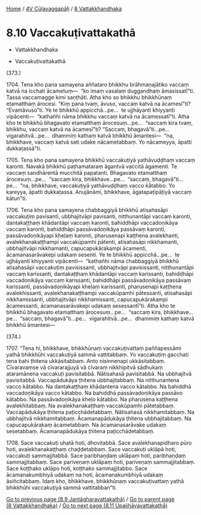 
[Home](/) / [4V Cūḷavaggapāḷi](../../4V.md) / [8 Vattakkhandhaka](../8.md)

# 8.10 Vaccakuṭivattakathā

* Vattakkhandhaka

* Vaccakuṭivattakathā

(373.)

1704\. Tena kho pana samayena aññataro bhikkhu brāhmaṇajātiko vaccaṃ katvā na icchati ācametuṃ—  “ko imaṃ vasalaṃ duggandhaṃ āmasissatī”ti. Tassa vaccamagge kimi saṇṭhāti. Atha kho so bhikkhu bhikkhūnaṃ etamatthaṃ ārocesi. “Kiṃ pana tvaṃ, āvuso, vaccaṃ katvā na ācamesī”ti? “Evamāvuso”ti. Ye te bhikkhū appicchā…pe…  te ujjhāyanti khiyyanti vipācenti—  “kathañhi nāma bhikkhu vaccaṃ katvā na ācamessatī”ti. Atha kho te bhikkhū bhagavato etamatthaṃ ārocesuṃ…pe…  “saccaṃ kira tvaṃ, bhikkhu, vaccaṃ katvā na ācamesī”ti? “Saccaṃ, bhagavā”ti…pe…  vigarahitvā…pe…  dhammiṃ kathaṃ katvā bhikkhū āmantesi—  “na, bhikkhave, vaccaṃ katvā sati udake nācametabbaṃ. Yo nācameyya, āpatti dukkaṭassā”ti.

1705\. Tena kho pana samayena bhikkhū vaccakuṭiyā yathāvuḍḍhaṃ vaccaṃ karonti. Navakā bhikkhū paṭhamataraṃ āgantvā vaccitā āgamenti. Te vaccaṃ sandhārentā mucchitā papatanti. Bhagavato etamatthaṃ ārocesuṃ…pe…  “saccaṃ kira, bhikkhave…pe…  “saccaṃ, bhagavā”ti…pe…  “na, bhikkhave, vaccakuṭiyā yathāvuḍḍhaṃ vacco kātabbo. Yo kareyya, āpatti dukkaṭassa. Anujānāmi, bhikkhave, āgatapaṭipāṭiyā vaccaṃ kātun”ti.

1706\. Tena kho pana samayena chabbaggiyā bhikkhū atisahasāpi vaccakuṭiṃ pavisanti, ubbhajitvāpi pavisanti, nitthunantāpi vaccaṃ karonti, dantakaṭṭhaṃ khādantāpi vaccaṃ karonti, bahiddhāpi vaccadoṇikāya vaccaṃ karonti, bahiddhāpi passāvadoṇikāya passāvaṃ karonti, passāvadoṇikāyapi kheḷaṃ karonti, pharusenapi kaṭṭhena avalekhanti, avalekhanakaṭṭhampi vaccakūpamhi pātenti, atisahasāpi nikkhamanti, ubbhajitvāpi nikkhamanti, capucapukārakampi ācamenti, ācamanasarāvakepi udakaṃ sesenti. Ye te bhikkhū appicchā…pe…  te ujjhāyanti khiyyanti vipācenti—  “kathañhi nāma chabbaggiyā bhikkhū atisahasāpi vaccakuṭiṃ pavisissanti, ubbhajitvāpi pavisissanti, nitthunantāpi vaccaṃ karissanti, dantakaṭṭhaṃ khādantāpi vaccaṃ karissanti, bahiddhāpi vaccadoṇikāya vaccaṃ karissanti, bahiddhāpi passāvadoṇikāya passāvaṃ karissanti, passāvadoṇikāyapi kheḷaṃ karissanti, pharusenapi kaṭṭhena avalekhissanti, avalekhanakaṭṭhampi vaccakūpamhi pātessanti, atisahasāpi nikkhamissanti, ubbhajitvāpi nikkhamissanti, capucapukārakampi ācamessanti, ācamanasarāvakepi udakaṃ sesessantī”ti. Atha kho te bhikkhū bhagavato etamatthaṃ ārocesuṃ…pe…  “saccaṃ kira, bhikkhave…pe…  “saccaṃ, bhagavā”ti…pe…  vigarahitvā…pe…  dhammiṃ kathaṃ katvā bhikkhū āmantesi—

(374.)

1707\. “Tena hi, bhikkhave, bhikkhūnaṃ vaccakuṭivattaṃ paññapessāmi yathā bhikkhūhi vaccakuṭiyā sammā vattitabbaṃ. Yo vaccakuṭiṃ gacchati tena bahi ṭhitena ukkāsitabbaṃ. Anto nisinnenapi ukkāsitabbaṃ. Cīvaravaṃse vā cīvararajjuyā vā cīvaraṃ nikkhipitvā sādhukaṃ ataramānena vaccakuṭi pavisitabbā. Nātisahasā pavisitabbā. Na ubbhajitvā pavisitabbā. Vaccapādukāya ṭhitena ubbhajitabbaṃ. Na nitthunantena vacco kātabbo. Na dantakaṭṭhaṃ khādantena vacco kātabbo. Na bahiddhā vaccadoṇikāya vacco kātabbo. Na bahiddhā passāvadoṇikāya passāvo kātabbo. Na passāvadoṇikāya kheḷo kātabbo. Na pharusena kaṭṭhena avalekhitabbaṃ. Na avalekhanakaṭṭhaṃ vaccakūpamhi pātetabbaṃ. Vaccapādukāya ṭhitena paṭicchādetabbaṃ. Nātisahasā nikkhamitabbaṃ. Na ubbhajitvā nikkhamitabbaṃ. Ācamanapādukāya ṭhitena ubbhajitabbaṃ. Na capucapukārakaṃ ācametabbaṃ. Na ācamanasarāvake udakaṃ sesetabbaṃ. Ācamanapādukāya ṭhitena paṭicchādetabbaṃ.

1708\. Sace vaccakuṭi uhatā hoti, dhovitabbā. Sace avalekhanapidharo pūro hoti, avalekhanakaṭṭhaṃ chaḍḍetabbaṃ. Sace vaccakuṭi uklāpā hoti, vaccakuṭi sammajjitabbā. Sace paribhaṇḍaṃ uklāpaṃ hoti, paribhaṇḍaṃ sammajjitabbaṃ. Sace pariveṇaṃ uklāpaṃ hoti, pariveṇaṃ sammajjitabbaṃ. Sace koṭṭhako uklāpo hoti, koṭṭhako sammajjitabbo. Sace ācamanakumbhiyā udakaṃ na hoti, ācamanakumbhiyā udakaṃ āsiñcitabbaṃ. Idaṃ kho, bhikkhave, bhikkhūnaṃ vaccakuṭivattaṃ yathā bhikkhūhi vaccakuṭiyā sammā vattitabban”ti.

[Go to previous page (8.9 Jantāgharavattakathā)](8.9.md) / [Go to parent page (8 Vattakkhandhaka)](../8.md) / [Go to next page (8.11 Upajjhāyavattakathā)](8.11.md)



